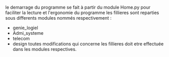 le demarrage du programme se fait à partir du module Home.py pour faciliter la lecture et l'ergonomie du programme les fillieres sont reparties sous 
differents modules nommés respectivement : 
* genie_logiel
* Admi_systeme
* telecom
* design
toutes modifications qui concerne les fillieres doit etre effectuée dans les modules respectives.
